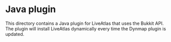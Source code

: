 # Java plugin

This directory contains a Java plugin for LiveAtlas that uses the Bukkit API. The plugin will install LiveAtlas dynamically every time the Dynmap plugin is updated.
